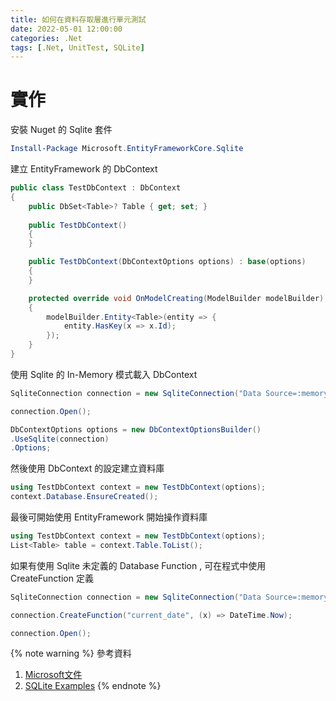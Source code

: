 ```yaml
---
title: 如何在資料存取層進行單元測試
date: 2022-05-01 12:00:00
categories: .Net
tags: [.Net, UnitTest, SQLite]
---
```


# 實作
安裝 Nuget 的 Sqlite 套件
```powershell
Install-Package Microsoft.EntityFrameworkCore.Sqlite
```

<!--more-->

建立 EntityFramework 的 DbContext
```C#
public class TestDbContext : DbContext
{
    public DbSet<Table>? Table { get; set; }
    
    public TestDbContext()
    {
    }

    public TestDbContext(DbContextOptions options) : base(options)
    {
    }

    protected override void OnModelCreating(ModelBuilder modelBuilder)
    {
        modelBuilder.Entity<Table>(entity => {
            entity.HasKey(x => x.Id);
        });
    }
}
```

使用 Sqlite 的 In-Memory 模式載入 DbContext
```C#
SqliteConnection connection = new SqliteConnection("Data Source=:memory:");

connection.Open();

DbContextOptions options = new DbContextOptionsBuilder()
.UseSqlite(connection)
.Options;
```

然後使用 DbContext 的設定建立資料庫
```C#
using TestDbContext context = new TestDbContext(options);
context.Database.EnsureCreated();
```

最後可開始使用 EntityFramework 開始操作資料庫
```C#
using TestDbContext context = new TestDbContext(options);
List<Table> table = context.Table.ToList();
```

如果有使用 Sqlite 未定義的 Database Function , 可在程式中使用 CreateFunction 定義
```C#
SqliteConnection connection = new SqliteConnection("Data Source=:memory:");

connection.CreateFunction("current_date", (x) => DateTime.Now);

connection.Open();
```

{% note warning %}
參考資料
1. [Microsoft文件](https://docs.microsoft.com/en-us/dotnet/api/microsoft.data.sqlite.sqliteconnection.createfunction?view=msdata-sqlite-6.0.0)
2. [SQLite Examples](https://csharp.hotexamples.com/examples/-/SQLiteConnection/CreateFunction/php-sqliteconnection-createfunction-method-examples.html)
{% endnote %}